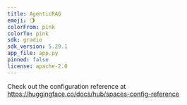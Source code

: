 ```yaml
---
title: AgenticRAG
emoji: 🌖
colorFrom: pink
colorTo: pink
sdk: gradio
sdk_version: 5.29.1
app_file: app.py
pinned: false
license: apache-2.0
---
```


Check out the configuration reference at https://huggingface.co/docs/hub/spaces-config-reference